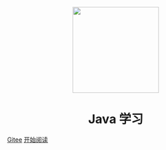 <p align="center">
<img src="https://docsify.js.org/_media/icon.svg" width="200" height="200"/>
</p>
<h1 align="center">Java 学习</h1>

[Gitee](https://gitee.com/lovePenny/blog)
[开始阅读](#NotOnlyJava)




